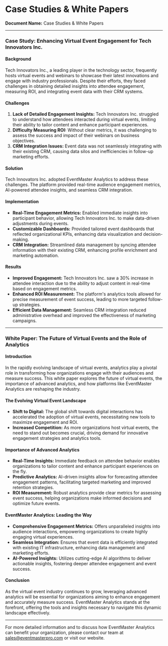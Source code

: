 # Case Studies & White Papers

**Document Name:** Case Studies & White Papers

---

### Case Study: Enhancing Virtual Event Engagement for Tech Innovators Inc.

#### Background
Tech Innovators Inc., a leading player in the technology sector, frequently hosts virtual events and webinars to showcase their latest innovations and engage with industry professionals. Despite their efforts, they faced challenges in obtaining detailed insights into attendee engagement, measuring ROI, and integrating event data with their CRM systems.

#### Challenges
1. **Lack of Detailed Engagement Insights:** Tech Innovators Inc. struggled to understand how attendees interacted during virtual events, limiting their ability to tailor content and enhance participant experiences.
2. **Difficulty Measuring ROI:** Without clear metrics, it was challenging to assess the success and impact of their webinars on business objectives.
3. **CRM Integration Issues:** Event data was not seamlessly integrating with their existing CRM, causing data silos and inefficiencies in follow-up marketing efforts.

#### Solution
Tech Innovators Inc. adopted EventMaster Analytics to address these challenges. The platform provided real-time audience engagement metrics, AI-powered attendee insights, and seamless CRM integration.

#### Implementation
- **Real-Time Engagement Metrics:** Enabled immediate insights into participant behavior, allowing Tech Innovators Inc. to make data-driven adjustments during events.
- **Customizable Dashboards:** Provided tailored event dashboards that reflected organizational KPIs, enhancing data visualization and decision-making.
- **CRM Integration:** Streamlined data management by syncing attendee information with their existing CRM, enhancing profile enrichment and marketing automation.

#### Results
- **Improved Engagement:** Tech Innovators Inc. saw a 30% increase in attendee interaction due to the ability to adjust content in real-time based on engagement metrics.
- **Enhanced ROI Measurement:** The platform's analytics tools allowed for precise measurement of event success, leading to more targeted follow-up strategies.
- **Efficient Data Management:** Seamless CRM integration reduced administrative overhead and improved the effectiveness of marketing campaigns.

---

### White Paper: The Future of Virtual Events and the Role of Analytics

#### Introduction
In the rapidly evolving landscape of virtual events, analytics play a pivotal role in transforming how organizations engage with their audiences and measure success. This white paper explores the future of virtual events, the importance of advanced analytics, and how platforms like EventMaster Analytics are reshaping the industry.

#### The Evolving Virtual Event Landscape
- **Shift to Digital:** The global shift towards digital interactions has accelerated the adoption of virtual events, necessitating new tools to maximize engagement and ROI.
- **Increased Competition:** As more organizations host virtual events, the need to stand out becomes crucial, driving demand for innovative engagement strategies and analytics tools.

#### Importance of Advanced Analytics
- **Real-Time Insights:** Immediate feedback on attendee behavior enables organizations to tailor content and enhance participant experiences on the fly.
- **Predictive Analytics:** AI-driven insights allow for forecasting attendee engagement patterns, facilitating targeted marketing and improved retention strategies.
- **ROI Measurement:** Robust analytics provide clear metrics for assessing event success, helping organizations make informed decisions and optimize future events.

#### EventMaster Analytics: Leading the Way
- **Comprehensive Engagement Metrics:** Offers unparalleled insights into audience interactions, empowering organizations to create highly engaging virtual experiences.
- **Seamless Integration:** Ensures that event data is efficiently integrated with existing IT infrastructure, enhancing data management and marketing efforts.
- **AI-Powered Insights:** Utilizes cutting-edge AI algorithms to deliver actionable insights, fostering deeper attendee engagement and event success.

#### Conclusion
As the virtual event industry continues to grow, leveraging advanced analytics will be essential for organizations aiming to enhance engagement and accurately measure success. EventMaster Analytics stands at the forefront, offering the tools and insights necessary to navigate this dynamic landscape effectively.

---

For more detailed information and to discuss how EventMaster Analytics can benefit your organization, please contact our team at sales@eventmasterpro.com or visit our website.